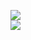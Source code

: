 [![](https://img.shields.io/badge/Made%20With-Github%20Spray-lightgrey.svg?style=for-the-badge&logo=github)](https://github.com/Annihil/github-spray#1256)  
[![](https://i.imgur.com/2DrTn0Z.gif)](https://github.com/Annihil/github-spray)